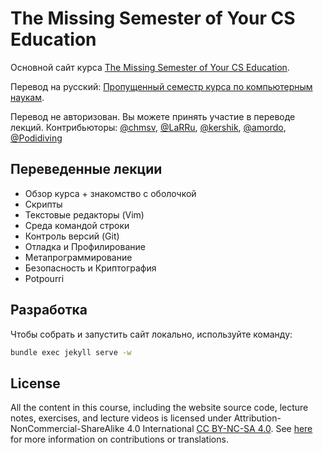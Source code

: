 # The Missing Semester of Your CS Education

Основной сайт курса [The Missing Semester of Your CS Education](https://missing.csail.mit.edu/).

Перевод на русский: [Пропущенный семестр курса по компьютерным наукам](https://missing-semester-rus.github.io/).

Перевод не авторизован. Вы можете принять участие в переводе лекций. 
Контрибьюторы: [@chmsv](https://github.com/chmsv), [@LaRRu](https://github.com/LaRRu), [@kershik](https://github.com/kershik), [@amordo](https://github.com/amordo), [@Podidiving](https://github.com/Podidiving)

## Переведенные лекции 

- Обзор курса + знакомство с оболочкой
- Скрипты
- Текстовые редакторы (Vim)
- Среда командой строки
- Контроль версий (Git)
- Отладка и Профилирование
- Метапрограммирование
- Безопасность и Криптография
- Potpourri

## Разработка

Чтобы собрать и запустить сайт локально, используйте команду:

```bash
bundle exec jekyll serve -w
```

## License

All the content in this course, including the website source code, lecture notes, exercises, and lecture videos is licensed under Attribution-NonCommercial-ShareAlike 4.0 International [CC BY-NC-SA 4.0](https://creativecommons.org/licenses/by-nc-sa/4.0/). See [here](https://missing.csail.mit.edu/license) for more information on contributions or translations.
